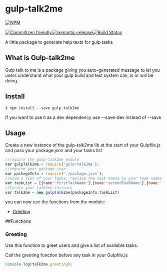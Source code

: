 # gulp-talk2me

[![NPM](https://nodei.co/npm/gulp-talk2me.png?downloads=true&downloadRank=true&stars=true)](https://nodei.co/npm/gulp-talk2me/)

[![Commitizen friendly](https://img.shields.io/badge/commitizen-friendly-brightgreen.svg)](http://commitizen.github.io/cz-cli/)[![semantic-release](https://img.shields.io/badge/%20%20%F0%9F%93%A6%F0%9F%9A%80-semantic--release-e10079.svg)](https://github.com/semantic-release/semantic-release)[![Build Status](https://travis-ci.org/belgac/gulp-talk2me.svg?branch=master)](https://travis-ci.org/belgac/gulp-talk2me)

A little package to generate help texts for gulp tasks

## What is Gulp-talk2me

Gulp talk to me is a package giving you auto-generated message to let you users understand what your gulp build and test system can, is or will be doing.

## Install

```
$ npm install --save gulp-talk2me
```

If you want to use it as a dev dependency use --save-dev instead of --save

## Usage

Create a new instance of the gulp-talk2me lib at the start of your Gulpfile.js and pass your package.json and your tasks list

```js
//require the gulp-talk2me module
var gulpTalk2me = require('gulp-talk2me');
//require your package.json
var packageInfo = require('./package.json');
//Give a list of your tasks, replace the task names by your task names
var taskList = [{name:'firstTaskName'},{name:'secondTaskName'},{name:'...'}];
//Create your talk2me instance
var talk2me = new gulpTalk2me(packageInfo,taskList)
```

you can now use the functions from the module:
* [Greeting](#greeting) 

##Functions

### Greeting

Use this function to greet users and give a list of available tasks.

Call the greeting function before any task in your Gulpfile.js

```js
console.log(talk2me.greeting);
```
